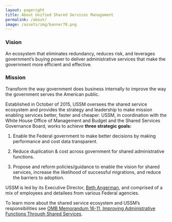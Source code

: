 ```yaml
---
layout: pageright
title: About Unified Shared Services Management
permalink: /about/
image: /assets/img/banner70.png
---
```

### Vision
An ecosystem that eliminates redundancy, reduces risk, and leverages government’s buying power to deliver administrative services that make the government more efficient and effective.

### Mission
Transform the way government does business internally to improve the way the government serves the American public.

Established in October of 2015, USSM oversees the shared service ecosystem and provides the strategy and leadership to make mission enabling services better, faster and cheaper. USSM, in coordination with the White House Office of Management and Budget and the Shared Services Governance Board, works to achieve <B>three strategic goals:</b>

1. Enable the Federal government to make better decisions by making performance and cost data transparent.
 

2. Reduce duplication & cost across government for shared administrative functions.
 

3. Propose and reform policies/guidance to enable the vision for shared services, increase the likelihood of successful migrations, and reduce the barriers to adoption.
    
USSM is led by its Executive Director, <A HREF="/bio-beth-angerman">Beth Angerman</A>, and comprised of a mix of employees and detailees from various Federal agencies.

To learn more about the shared service ecosystem and USSM’s responsibilities see <A HREF="https://obamawhitehouse.archives.gov/sites/default/files/omb/memoranda/2016/m-16-11.pdf">OMB Memorandum 16-11, Improving Administrative Functions Through Shared Services</A>.
